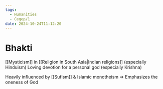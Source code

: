 ```yaml
---
tags:
  - Humanities
  - Cegep/1
date: 2024-10-24T11:12:20
---
```


# Bhakti

[[Mysticism]] in [[Religion in South Asia|Indian religions]] (especially Hinduism)
Loving devotion for a personal god (especially Krishna)

Heavily influenced by [[Sufism]] & Islamic monotheism => Emphasizes the oneness of God
